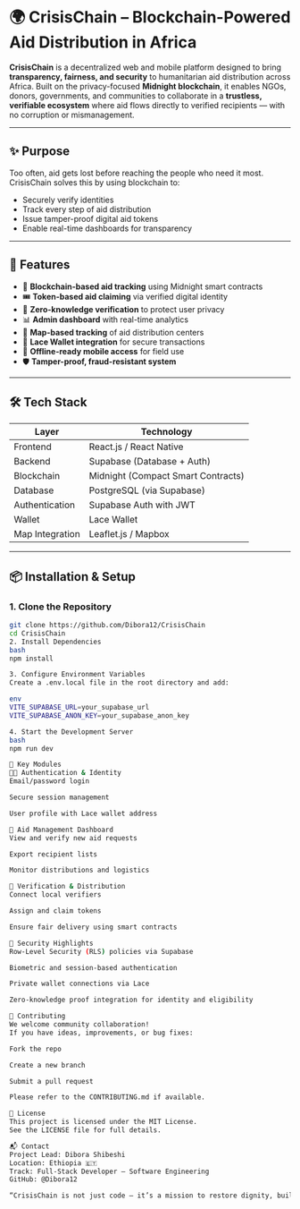 
# 🌍 CrisisChain – Blockchain-Powered Aid Distribution in Africa

**CrisisChain** is a decentralized web and mobile platform designed to bring **transparency, fairness, and security** to humanitarian aid distribution across Africa. Built on the privacy-focused **Midnight blockchain**, it enables NGOs, donors, governments, and communities to collaborate in a **trustless, verifiable ecosystem** where aid flows directly to verified recipients — with no corruption or mismanagement.

---

## ✨ Purpose

Too often, aid gets lost before reaching the people who need it most. CrisisChain solves this by using blockchain to:
- Securely verify identities
- Track every step of aid distribution
- Issue tamper-proof digital aid tokens
- Enable real-time dashboards for transparency

---

## 🚀 Features

- 🔗 **Blockchain-based aid tracking** using Midnight smart contracts  
- 🎟️ **Token-based aid claiming** via verified digital identity  
- 🧾 **Zero-knowledge verification** to protect user privacy  
- 📊 **Admin dashboard** with real-time analytics  
- 📍 **Map-based tracking** of aid distribution centers  
- 👛 **Lace Wallet integration** for secure transactions  
- 📱 **Offline-ready mobile access** for field use  
- 🛡️ **Tamper-proof, fraud-resistant system**

---

## 🛠️ Tech Stack

| Layer            | Technology                          |
|------------------|--------------------------------------|
| Frontend         | React.js / React Native              |
| Backend          | Supabase (Database + Auth)           |
| Blockchain       | Midnight (Compact Smart Contracts)   |
| Database         | PostgreSQL (via Supabase)            |
| Authentication   | Supabase Auth with JWT               |
| Wallet           | Lace Wallet                          |
| Map Integration  | Leaflet.js / Mapbox                  |

---

## 📦 Installation & Setup

### 1. Clone the Repository

```bash
git clone https://github.com/Dibora12/CrisisChain
cd CrisisChain
2. Install Dependencies
bash
npm install

3. Configure Environment Variables
Create a .env.local file in the root directory and add:

env
VITE_SUPABASE_URL=your_supabase_url
VITE_SUPABASE_ANON_KEY=your_supabase_anon_key

4. Start the Development Server
bash
npm run dev

📍 Key Modules
🧑‍💼 Authentication & Identity
Email/password login

Secure session management

User profile with Lace wallet address

🎯 Aid Management Dashboard
View and verify new aid requests

Export recipient lists

Monitor distributions and logistics

🧾 Verification & Distribution
Connect local verifiers

Assign and claim tokens

Ensure fair delivery using smart contracts

🔐 Security Highlights
Row-Level Security (RLS) policies via Supabase

Biometric and session-based authentication

Private wallet connections via Lace

Zero-knowledge proof integration for identity and eligibility

🤝 Contributing
We welcome community collaboration!
If you have ideas, improvements, or bug fixes:

Fork the repo

Create a new branch

Submit a pull request

Please refer to the CONTRIBUTING.md if available.

📄 License
This project is licensed under the MIT License.
See the LICENSE file for full details.

📬 Contact
Project Lead: Dibora Shibeshi
Location: Ethiopia 🇪🇹
Track: Full-Stack Developer – Software Engineering
GitHub: @Dibora12

“CrisisChain is not just code — it’s a mission to restore dignity, build trust, and make sure no one is left behind.”

